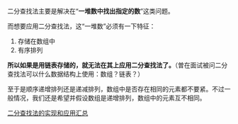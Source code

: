 二分查找法主要是解决在“**一堆数中找出指定的数**”这类问题。

而想要应用二分查找法，这“一堆数”必须有一下特征：
1. 存储在数组中
2. 有序排列

**所以如果是用链表存储的，就无法在其上应用二分查找法了。**（曽在面试被问二分查找法可以什么数据结构上使用：数组？链表？）

至于是顺序递增排列还是递减排列，数组中是否存在相同的元素都不要紧。不过一般情况，我们还是希望并假设数组是递增排列，数组中的元素互不相同。


[二分查找法的实现和应用汇总](https://www.cnblogs.com/ider/archive/2012/04/01/binary_search.html)
